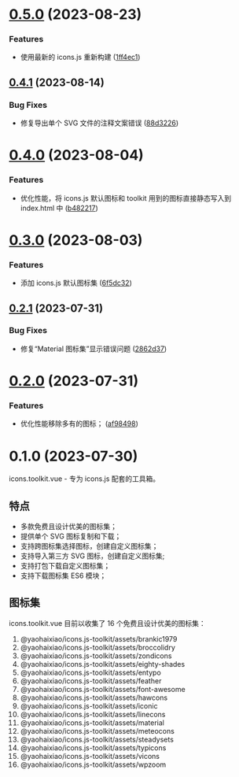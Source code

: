 # [0.5.0](https://github.com/yaohaixiao/icons.toolkit.vue/compare/0.4.1...0.5.0) (2023-08-23)


### Features

* 使用最新的 icons.js 重新构建 ([1ff4ec1](https://github.com/yaohaixiao/icons.toolkit.vue/commit/1ff4ec10750bd8163cc870e43109a3c6fe57658a))



## [0.4.1](https://github.com/yaohaixiao/icons.toolkit.vue/compare/0.4.0...0.4.1) (2023-08-14)


### Bug Fixes

* 修复导出单个 SVG 文件的注释文案错误 ([88d3226](https://github.com/yaohaixiao/icons.toolkit.vue/commit/88d322659c7021aa8628a1513c0263e16d7c8f20))



# [0.4.0](https://github.com/yaohaixiao/icons.toolkit.vue/compare/0.3.0...0.4.0) (2023-08-04)


### Features

* 优化性能，将 icons.js 默认图标和 toolkit 用到的图标直接静态写入到 index.html 中 ([b482217](https://github.com/yaohaixiao/icons.toolkit.vue/commit/b48221748a257b354313cc6ba5d9c4866530cb1d))



# [0.3.0](https://github.com/yaohaixiao/icons.toolkit.vue/compare/0.2.1...0.3.0) (2023-08-03)


### Features

* 添加 icons.js 默认图标集 ([6f5dc32](https://github.com/yaohaixiao/icons.toolkit.vue/commit/6f5dc324e16f1f4134cf7ebe568a81f4ed02a342))



## [0.2.1](https://github.com/yaohaixiao/icons.toolkit.vue/compare/0.2.0...0.2.1) (2023-07-31)


### Bug Fixes

* 修复“Material 图标集”显示错误问题 ([2862d37](https://github.com/yaohaixiao/icons.toolkit.vue/commit/2862d37741842f207cf9f5ca2b453fd422ef8726))



# [0.2.0](https://github.com/yaohaixiao/icons.toolkit.vue/compare/0.1.0...0.2.0) (2023-07-31)


### Features

* 优化性能移除多有的图标； ([af98498](https://github.com/yaohaixiao/icons.toolkit.vue/commit/af98498f5be4aafd3617fc086ee863b53f0f4b49))



# 0.1.0 (2023-07-30)


icons.toolkit.vue - 专为 icons.js 配套的工具箱。



## 特点

* 多款免费且设计优美的图标集；
* 提供单个 SVG 图标复制和下载；
* 支持跨图标集选择图标，创建自定义图标集；
* 支持导入第三方 SVG 图标，创建自定义图标集;
* 支持打包下载自定义图标集；
* 支持下载图标集 ES6 模块；



## 图标集

icons.toolkit.vue 目前以收集了 16 个免费且设计优美的图标集：

1. @yaohaixiao/icons.js-toolkit/assets/brankic1979
2. @yaohaixiao/icons.js-toolkit/assets/broccolidry
3. @yaohaixiao/icons.js-toolkit/assets/zondicons
4. @yaohaixiao/icons.js-toolkit/assets/eighty-shades
5. @yaohaixiao/icons.js-toolkit/assets/entypo
6. @yaohaixiao/icons.js-toolkit/assets/feather
7. @yaohaixiao/icons.js-toolkit/assets/font-awesome
8. @yaohaixiao/icons.js-toolkit/assets/hawcons
9. @yaohaixiao/icons.js-toolkit/assets/iconic
10. @yaohaixiao/icons.js-toolkit/assets/linecons
11. @yaohaixiao/icons.js-toolkit/assets/material
12. @yaohaixiao/icons.js-toolkit/assets/meteocons
13. @yaohaixiao/icons.js-toolkit/assets/steadysets
14. @yaohaixiao/icons.js-toolkit/assets/typicons
15. @yaohaixiao/icons.js-toolkit/assets/vicons
16. @yaohaixiao/icons.js-toolkit/assets/wpzoom





